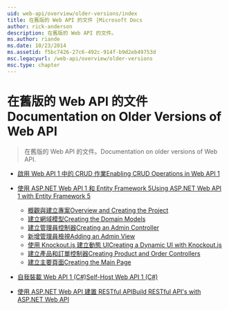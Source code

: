 ```yaml
---
uid: web-api/overview/older-versions/index
title: 在舊版的 Web API 的文件 |Microsoft Docs
author: rick-anderson
description: 在舊版的 Web API 的文件。
ms.author: riande
ms.date: 10/23/2014
ms.assetid: f5bc7426-27c6-492c-914f-b9d2eb49753d
msc.legacyurl: /web-api/overview/older-versions
msc.type: chapter
---
```

<a name="documentation-on-older-versions-of-web-api"></a><span data-ttu-id="bfa58-103">在舊版的 Web API 的文件</span><span class="sxs-lookup"><span data-stu-id="bfa58-103">Documentation on Older Versions of Web API</span></span>
====================
> <span data-ttu-id="bfa58-104">在舊版的 Web API 的文件。</span><span class="sxs-lookup"><span data-stu-id="bfa58-104">Documentation on older versions of Web API.</span></span>


- [<span data-ttu-id="bfa58-105">啟用 Web API 1 中的 CRUD 作業</span><span class="sxs-lookup"><span data-stu-id="bfa58-105">Enabling CRUD Operations in Web API 1</span></span>](creating-a-web-api-that-supports-crud-operations.md)
- [<span data-ttu-id="bfa58-106">使用 ASP.NET Web API 1 和 Entity Framework 5</span><span class="sxs-lookup"><span data-stu-id="bfa58-106">Using ASP.NET Web API 1 with Entity Framework 5</span></span>](using-web-api-1-with-entity-framework-5/index.md)

    - [<span data-ttu-id="bfa58-107">概觀與建立專案</span><span class="sxs-lookup"><span data-stu-id="bfa58-107">Overview and Creating the Project</span></span>](using-web-api-1-with-entity-framework-5/using-web-api-with-entity-framework-part-1.md)
    - [<span data-ttu-id="bfa58-108">建立網域模型</span><span class="sxs-lookup"><span data-stu-id="bfa58-108">Creating the Domain Models</span></span>](using-web-api-1-with-entity-framework-5/using-web-api-with-entity-framework-part-2.md)
    - [<span data-ttu-id="bfa58-109">建立管理員控制器</span><span class="sxs-lookup"><span data-stu-id="bfa58-109">Creating an Admin Controller</span></span>](using-web-api-1-with-entity-framework-5/using-web-api-with-entity-framework-part-3.md)
    - [<span data-ttu-id="bfa58-110">新增管理員檢視</span><span class="sxs-lookup"><span data-stu-id="bfa58-110">Adding an Admin View</span></span>](using-web-api-1-with-entity-framework-5/using-web-api-with-entity-framework-part-4.md)
    - [<span data-ttu-id="bfa58-111">使用 Knockout.js 建立動態 UI</span><span class="sxs-lookup"><span data-stu-id="bfa58-111">Creating a Dynamic UI with Knockout.js</span></span>](using-web-api-1-with-entity-framework-5/using-web-api-with-entity-framework-part-5.md)
    - [<span data-ttu-id="bfa58-112">建立產品和訂單控制器</span><span class="sxs-lookup"><span data-stu-id="bfa58-112">Creating Product and Order Controllers</span></span>](using-web-api-1-with-entity-framework-5/using-web-api-with-entity-framework-part-6.md)
    - [<span data-ttu-id="bfa58-113">建立主要頁面</span><span class="sxs-lookup"><span data-stu-id="bfa58-113">Creating the Main Page</span></span>](using-web-api-1-with-entity-framework-5/using-web-api-with-entity-framework-part-7.md)
- [<span data-ttu-id="bfa58-114">自我裝載 Web API 1 (C#)</span><span class="sxs-lookup"><span data-stu-id="bfa58-114">Self-Host Web API 1 (C#)</span></span>](self-host-a-web-api.md)
- [<span data-ttu-id="bfa58-115">使用 ASP.NET Web API 建置 RESTful API</span><span class="sxs-lookup"><span data-stu-id="bfa58-115">Build RESTful API's with ASP.NET Web API</span></span>](build-restful-apis-with-aspnet-web-api.md)
